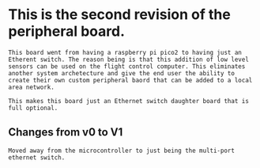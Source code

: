 # This is the second revision of the peripheral board.
    This board went from having a raspberry pi pico2 to having just an Etherent switch. The reason being is that this addition of low level sensors can be used on the flight control computer. This eliminates another system archetecture and give the end user the ability to create their own custom peripheral baord that can be added to a local area network.

    This makes this board just an Ethernet switch daughter board that is full optional.

## Changes from v0 to V1
    Moved away from the microcontroller to just being the multi-port ethernet switch.